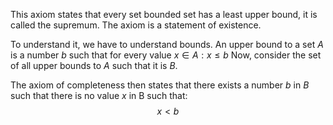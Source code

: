 This axiom states that every set bounded set has a least upper bound, it is called the supremum.
The axiom is a statement of existence.

To understand it, we have to understand bounds.
An upper bound to a set $A$ is a number $b$ such that for every value $x \in A : x \leq b$
Now, consider the set of all upper bounds to $A$ such that it is $B$.

The axiom of completeness then states that there exists a number $b$ in $B$ such that there is no value $x$ in B such that:
$$
x < b
$$